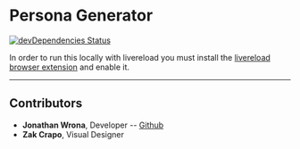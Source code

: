 # Persona Generator

[![devDependencies Status](https://david-dm.org/jonwrona/persona-generator/dev-status.svg)](https://david-dm.org/jonwrona/persona-generator?type=dev)

In order to run this locally with livereload you must install the [livereload browser extension](http://livereload.com/extensions/) and enable it.

- - -

## Contributors

- **Jonathan Wrona**, Developer -- [Github](https://github.com/jonwrona)
- **Zak Crapo**, Visual Designer
